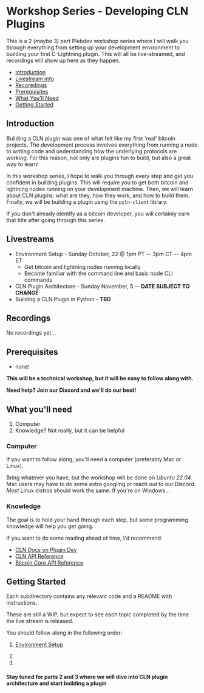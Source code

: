 # Workshop Series - Developing CLN Plugins

This is a 2 (maybe 3) part Plebdev workshop series where I will walk you through everything from setting up your development environment to building your first C-Lightning plugin. This will all be live-streamed, and recordings will show up here as they happen.

- [Introduction](#introduction)
- [Livestream info](#livestreams)
- [Recoredings](#recordings)
- [Prerequisites](#prerequisites)
- [What You'll Need](#what-youll-need)
- [Getting Started](#getting-started)

## Introduction

Building a CLN plugin was one of what felt like my first 'real' bitcoin projects. The development process involves everything from running a node to writing code and understanding how the underlying protocols are working. For this reason, not only are plugins fun to build, but also a great way to learn! 

In this workshop series, I hope to walk you through every step and get you confident in building plugins. This will require you to get both bitcoin and lightning nodes running on your development machine. Then, we will learn about CLN plugins: what are they, how they work, and how to build them. Finally, we will be building a plugin using the `pyln-client` library.

If you don't already identify as a bitcoin developer, you will certainly earn that title after going through this series.

## Livestreams

- Environment Setup - Sunday October, 22 @ 1pm PT -- 3pm CT -- 4pm ET
  - Get bitcoin and lightning nodes running locally
  - Become familiar with the command line and basic node CLI commands
- CLN Plugin Architecture - Sunday November, 5 -- **DATE SUBJECT TO CHANGE**
- Building a CLN Plugin in Python - **TBD**

## Recordings

No recordings yet...

## Prerequisites

- none!

**This will be a technical workshop, but it will be easy to follow along with.**

**Need help? Join our Discord and we'll do our best!**

## What you'll need

1. Computer
2. Knowledge? Not really, but it can be helpful

### Computer

If you want to follow along, you'll need a computer (preferably Mac or Linux). 

Bring whatever you have, but the workshop will be done on _Ubuntu 22.04_. Mac users may have to do some extra googling or reach out to our Discord. *Most* Linux distros should work the same. If you're on Windows... 

### Knowledge

The goal is to hold your hand through each step, but some programming knowledge will help you get going.

If you want to do some reading ahead of time, I'd recommend:

- [CLN Docs on Plugin Dev](https://docs.corelightning.org/docs/plugin-development)
- [CLN API Reference](https://docs.corelightning.org/reference)
- [Bitcoin Core API Reference](https://developer.bitcoin.org/reference/rpc/)

## Getting Started

Each subdirectory contains any relevant code and a README with instructions. 

These are still a WIP, but expect to see each topic completed by the time the live stream is released.

You should follow along in the following order:

1. [Environment Setup](https://github.com/pleb-devs/developing-cln-plugins/tree/main/environment-setup)

2. 

3.  

#### Stay tuned for parts 2 and 3 where we will dive into CLN plugin architecture and start building a plugin
